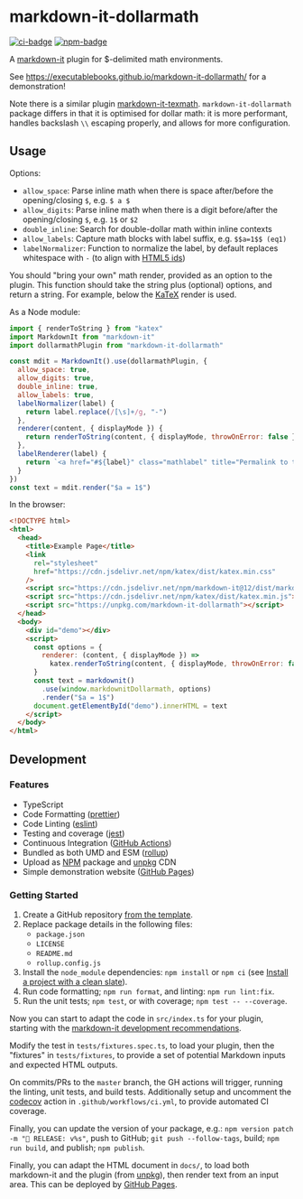 # markdown-it-dollarmath

[![ci-badge]][ci-link]
[![npm-badge]][npm-link]

A [markdown-it](https://github.com/markdown-it/markdown-it) plugin for $-delimited math environments.

See <https://executablebooks.github.io/markdown-it-dollarmath/> for a demonstration!

Note there is a similar plugin [markdown-it-texmath](https://github.com/goessner/markdown-it-texmath).
`markdown-it-dollarmath` package differs in that it is optimised for dollar math:
it is more performant, handles backslash `\\` escaping properly, and allows for more configuration.

## Usage

Options:

- `allow_space`: Parse inline math when there is space after/before the opening/closing `$`, e.g. `$ a $`
- `allow_digits`: Parse inline math when there is a digit before/after the opening/closing `$`, e.g. `1$` or `$2`
- `double_inline`: Search for double-dollar math within inline contexts
- `allow_labels`: Capture math blocks with label suffix, e.g. `$$a=1$$ (eq1)`
- `labelNormalizer`: Function to normalize the label, by default replaces whitespace with `-` (to align with [HTML5 ids](https://html.spec.whatwg.org/multipage/dom.html#global-attributes:the-id-attribute-2))

You should "bring your own" math render, provided as an option to the plugin.
This function should take the string plus (optional) options, and return a string.
For example, below the [KaTeX](https://github.com/Khan/KaTeX) render is used.

As a Node module:

```javascript
import { renderToString } from "katex"
import MarkdownIt from "markdown-it"
import dollarmathPlugin from "markdown-it-dollarmath"

const mdit = MarkdownIt().use(dollarmathPlugin, {
  allow_space: true,
  allow_digits: true,
  double_inline: true,
  allow_labels: true,
  labelNormalizer(label) {
    return label.replace(/[\s]+/g, "-")
  },
  renderer(content, { displayMode }) {
    return renderToString(content, { displayMode, throwOnError: false })
  },
  labelRenderer(label) {
    return `<a href="#${label}" class="mathlabel" title="Permalink to this equation">¶<a>`
  }
})
const text = mdit.render("$a = 1$")
```

In the browser:

```html
<!DOCTYPE html>
<html>
  <head>
    <title>Example Page</title>
    <link
      rel="stylesheet"
      href="https://cdn.jsdelivr.net/npm/katex/dist/katex.min.css"
    />
    <script src="https://cdn.jsdelivr.net/npm/markdown-it@12/dist/markdown-it.min.js"></script>
    <script src="https://cdn.jsdelivr.net/npm/katex/dist/katex.min.js"></script>
    <script src="https://unpkg.com/markdown-it-dollarmath"></script>
  </head>
  <body>
    <div id="demo"></div>
    <script>
      const options = {
        renderer: (content, { displayMode }) =>
          katex.renderToString(content, { displayMode, throwOnError: false })
      }
      const text = markdownit()
        .use(window.markdownitDollarmath, options)
        .render("$a = 1$")
      document.getElementById("demo").innerHTML = text
    </script>
  </body>
</html>
```

## Development

### Features

- TypeScript
- Code Formatting ([prettier])
- Code Linting ([eslint])
- Testing and coverage ([jest])
- Continuous Integration ([GitHub Actions])
- Bundled as both UMD and ESM ([rollup])
- Upload as [NPM] package and [unpkg] CDN
- Simple demonstration website ([GitHub Pages])

### Getting Started

1. Create a GitHub repository [from the template](https://docs.github.com/en/github-ae@latest/github/creating-cloning-and-archiving-repositories/creating-a-repository-on-github/creating-a-repository-from-a-template).
2. Replace package details in the following files:
   - `package.json`
   - `LICENSE`
   - `README.md`
   - `rollup.config.js`
3. Install the `node_module` dependencies: `npm install` or `npm ci` (see [Install a project with a clean slate](https://docs.npmjs.com/cli/v7/commands/npm-ci)).
4. Run code formatting; `npm run format`, and linting: `npm run lint:fix`.
5. Run the unit tests; `npm test`, or with coverage; `npm test -- --coverage`.

Now you can start to adapt the code in `src/index.ts` for your plugin, starting with the [markdown-it development recommendations](https://github.com/markdown-it/markdown-it/blob/master/docs/development.md).

Modify the test in `tests/fixtures.spec.ts`, to load your plugin, then the "fixtures" in `tests/fixtures`, to provide a set of potential Markdown inputs and expected HTML outputs.

On commits/PRs to the `master` branch, the GH actions will trigger, running the linting, unit tests, and build tests.
Additionally setup and uncomment the [codecov](https://about.codecov.io/) action in `.github/workflows/ci.yml`, to provide automated CI coverage.

Finally, you can update the version of your package, e.g.: `npm version patch -m "🚀 RELEASE: v%s"`, push to GitHub; `git push --follow-tags`, build; `npm run build`, and publish; `npm publish`.

Finally, you can adapt the HTML document in `docs/`, to load both markdown-it and the plugin (from [unpkg]), then render text from an input area.
This can be deployed by [GitHub Pages].

[ci-badge]: https://github.com/executablebooks/markdown-it-dollarmath/workflows/CI/badge.svg
[ci-link]: https://github.com/executablebooks/markdown-it--plugin-template/actions
[npm-badge]: https://img.shields.io/npm/v/markdown-it-dollarmath.svg
[npm-link]: https://www.npmjs.com/package/markdown-it-dollarmath
[github actions]: https://docs.github.com/en/actions
[github pages]: https://docs.github.com/en/pages
[prettier]: https://prettier.io/
[eslint]: https://eslint.org/
[jest]: https://facebook.github.io/jest/
[rollup]: https://rollupjs.org
[npm]: https://www.npmjs.com
[unpkg]: https://unpkg.com/
